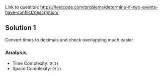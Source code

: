 Link to question: https://leetcode.com/problems/determine-if-two-events-have-conflict/description/

## Solution 1

Convert times to decimals and check overlapping much easier

### Analysis

- Time Complexity: `O(1)`
- Space Complexity: `O(1)`

